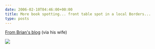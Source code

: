 ```yaml
---
date: 2006-02-10T04:46:00+00:00
title: More book spotting... front table spot in a local Borders...
type: posts
---
```

[From Brian's blog](https://spaces.msn.com/brianjo/Blog/cns!57C723EC58B8F3A3!534.entry) (via his wife)

![](https://static.flickr.com/19/97669944_2a4c8a6018_m.jpg)
